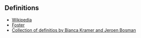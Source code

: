 ## Definitions 

* [Wikipedia](https://en.wikipedia.org/wiki/Open_science)  
* [Foster](https://www.fosteropenscience.eu/foster-taxonomy/open-science-definition)
* [Collection of definitios by Bianca Kramer and Jeroen Bosman](https://im2punt0.wordpress.com/2017/03/27/defining-open-science-definitions/)
